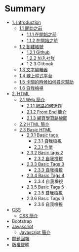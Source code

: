 # Summary

* [1. Introduction](README.md)
  * [1.1 開始之前](zai-kai-shi-zhi-qian.md)
    * [1.1.1 在開始之前](zai-kai-shi-zhi-qian/zai-kai-shi-zhi-qian.md)
    * [1.1.2 在開始之前](zai-kai-shi-zhi-qian/zai.md)
  * [1.2 創建帳號](chuang-jian-zhang-hao.md)
    * [1.2.1 Github](chuang-jian-zhang-hao/github.md)
    * [1.2.2 加入社群](chuang-jian-zhang-hao/jia-ru-she-qun.md)
    * 1.2.3  Gitbook
  * [1.3 文字編輯器](123.md)
  * [1.4 線上程式平台](17-xian-shang-cheng-shi-ping-tai.md)
  * [1.5 卡關的時候如何尋求幫助](14-qia-guan-de-shi-hou-ru-he-xun-qiu-bang-zhu.md)
  * [1.6 自我檢視](18-zi-wo-jian-shi.md)
* [2. HTML ](html-jian-jie.md)
  * [2.1 Web 簡介](html-jian-jie/front-end-jian-jie.md)
    * [2.1.1 網路如何運作](html-jian-jie/front-end-jian-jie/wang.md)
    * [2.1.2 Front End 簡介](html-jian-jie/front-end-jian-jie/212-front-end-jian-jie.md)
    * [2.1.3 網頁學習路線圖](html-jian-jie/front-end-jian-jie/213-wang-ye-kai-fa-lu-xian-tu.md)
  * [2.2 HTML 簡介](html-jian-jie/html-jian-jie.md)
  * [2.3 Basic HTML](html-jian-jie/23-basic-html.md)
    * [2.3.1 Basic tags](html-jian-jie/23-basic-html/231-basic-tags.md)
      * [2.3.1 自我檢視](html-jian-jie/23-basic-html/231-basic-tags/231-zi-wo-jian-shi.md)
      * [2.3.1 作業](html-jian-jie/23-basic-html/231-basic-tags/231-zuo-ye.md)
    * [2.3.2 Basic tags 2 ](html-jian-jie/23-basic-html/232-basic-tags-2.md)
      * [2.3.2 自我檢視](html-jian-jie/23-basic-html/232-basic-tags-2/232-zi-wo-jian-shi.md)
    * [2.3.3 Basic Tags 3](html-jian-jie/23-basic-html/233-tag-attributes.md)
      * [2.3.3 自我檢視](html-jian-jie/23-basic-html/233-tag-attributes/233-zi-wo-jian-shi.md)
    * [2.3.4 Basic Tags 4](html-jian-jie/23-basic-html/234.md)
      * 2.3.4 自我檢視
    * [2.3.5 Basic Tags 5](html-jian-jie/23-basic-html/235.md)
      * [2.3.5 自我檢視](html-jian-jie/23-basic-html/235/23.md)
    * 2.3.6 Basic Tags 6
      * 2.3.6 自我檢視
* [CSS](basic-css.md)
  * [CSS 簡介](basic-css/css-jian-jie.md)
* Bootstrap
* [Javascript](javascript.md)
  * [Javascript 簡介](javascript/javascript-jian-jie.md)
* [問題回報](wen-ti-hui-bao.md)
* [版權聲明](ban-quan-sheng-ming.md)

